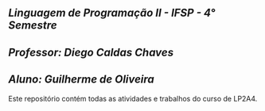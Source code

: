 
## ***Linguagem de Programação II - IFSP - 4° Semestre***

## *Professor: Diego Caldas Chaves*
## *Aluno:  Guilherme de Oliveira*

Este repositório contém todas as atividades e trabalhos do curso de LP2A4.